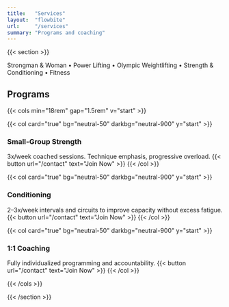 ```yaml
---
title:   "Services"
layout:  "flowbite"
url:     "/services"
summary: "Programs and coaching"
---
```


{{< section >}}

Strongman & Woman • Power Lifting • Olympic Weightlifting • Strength & Conditioning • Fitness

## Programs

{{< cols min="18rem" gap="1.5rem" v="start" >}}

{{< col card="true" bg="neutral-50" darkbg="neutral-900" y="start" >}}
### Small-Group Strength
3x/week coached sessions. Technique emphasis, progressive overload.
{{< button url="/contact" text="Join Now" >}}
{{< /col >}}

{{< col card="true" bg="neutral-50" darkbg="neutral-900" y="start" >}}
### Conditioning
2–3x/week intervals and circuits to improve capacity without excess fatigue.
{{< button url="/contact" text="Join Now" >}}
{{< /col >}}

{{< col card="true" bg="neutral-50" darkbg="neutral-900" y="start" >}}
### 1:1 Coaching
Fully individualized programming and accountability.
{{< button url="/contact" text="Join Now" >}}
{{< /col >}}

{{< /cols >}}

{{< /section >}}
